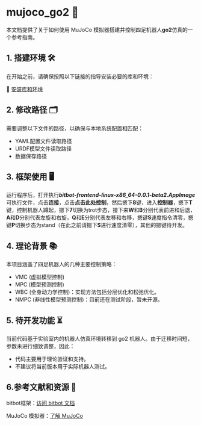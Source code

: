 # mujoco_go2 🤖
本文档提供了关于如何使用 MuJoCo 模拟器搭建并控制四足机器人**go2**仿真的一个参考指南。

## 1. 搭建环境 🛠️
在开始之前，请确保按照以下链接的指导安装必要的库和环境：

🔗 [安装库和环境](https://biter-organization.gitbook.io/bqr/practice/install_library)

## 2. 修改路径 🗂️
需要调整以下文件的路径，以确保与本地系统配置相匹配：

* YAML配置文件读取路径
* URDF模型文件读取路径
* 数据保存路径

## 3. 框架使用 🖥️

运行程序后，打开执行***bitbot-frontend-linux-x86_64-0.0.1-beta2.AppImage***可执行文件，点击**连接**，点击**点击此处控制**，然后摁下**8**键，进入**控制器**，摁下**T**键，控制机器人蹲起，摁下**7**切换为trot步态，接下来**W**和**B**分别代表前进和后退，**A**和**D**分别代表左旋和右旋，**Q**和**E**分别代表左移和右移，摁键**S**速度指令清零，摁键**P**切换步态为stand（在此之前请摁下**S**进行速度清零），其他的摁键待开发。

## 4. 理论背景 📚
本项目涵盖了四足机器人的几种主要控制策略：

* VMC (虚拟模型控制)
* MPC (模型预测控制)
* WBC (全身动力学控制)：实现方法包括分层优化和松弛优化。
* NMPC (非线性模型预测控制)：目前还在测试阶段，暂未开源。

## 5. 待开发功能 ⏳
当前代码基于实验室内的机器人仿真环境转移到 go2 机器人。由于迁移时间短，参数未进行细致调整，因此：

* 代码主要用于理论验证和支持。
* 不建议将当前版本用于实际机器人测试。

## 6.参考文献和资源 📖
bitbot框架：[访问 bitbot 文档](https://bitbot.lmy.name/docs/intro/)

MuJoCo 模拟器：[了解 MuJoCo](https://mujoco.readthedocs.io/en/stable/overview.html)
